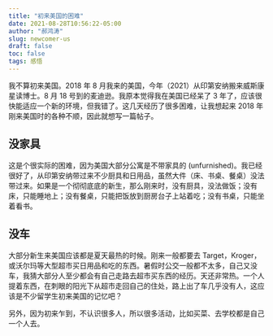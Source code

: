 ```yaml
---
title: "初来美国的困难"
date: 2021-08-28T10:56:22-05:00
author: "郝鸿涛"
slug: newcomer-us
draft: false
toc: false
tags: 感悟
---
```


我不算初来美国。2018 年 8 月我来的美国，今年（2021）从印第安纳搬来威斯康星读博士。8 月 18 号到的麦迪逊。我原本觉得我在美国已经呆了 3 年了，应该很快能适应一个新的环境，但我错了。这几天经历了很多困难，让我想起来 2018 年刚来美国时的各种不顺，因此就想写一篇帖子。

## 没家具

这是个很实际的困难，因为美国大部分公寓是不带家具的 (unfurnished)。我已经很好了，从印第安纳带过来不少厨具和日用品，虽然大件（床、书桌、餐桌）没法带过来。如果是一个彻彻底底的新生，那么刚来时，没有厨具，没法做饭；没有床，只能睡地上；没有餐桌，只能把饭放到厨房台子上站着吃；没有书桌，只能坐着看书。

## 没车

大部分新生来美国应该都是夏天最热的时候。刚来一般都要去 Target，Kroger，或沃尔玛等大型超市买日用品和吃的东西。暑假时公交一般都不太多，自己又没车，我猜大部分人至少都会有自己走路去超市买东西的经历。天还非常热。一个人提着东西，在刺眼的阳光下从超市走回自己的住处，路上出了车几乎没有人，这应该是不少留学生初来美国的记忆吧？

另外，因为初来乍到，不认识很多人，所以很多活动，比如买菜、去学校都是自己一个人去。
